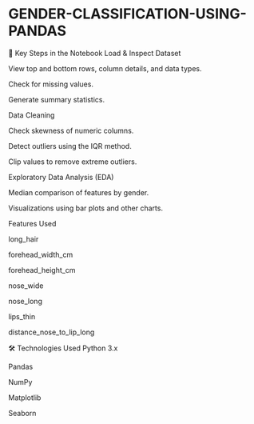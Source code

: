 # GENDER-CLASSIFICATION-USING-PANDAS
🔹 Key Steps in the Notebook
Load & Inspect Dataset

View top and bottom rows, column details, and data types.

Check for missing values.

Generate summary statistics.

Data Cleaning

Check skewness of numeric columns.

Detect outliers using the IQR method.

Clip values to remove extreme outliers.

Exploratory Data Analysis (EDA)

Median comparison of features by gender.

Visualizations using bar plots and other charts.

Features Used

long_hair

forehead_width_cm

forehead_height_cm

nose_wide

nose_long

lips_thin

distance_nose_to_lip_long

🛠️ Technologies Used
Python 3.x

Pandas

NumPy

Matplotlib

Seaborn
